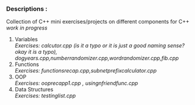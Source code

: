 ### Descriptions : 
Collection of C++ mini exercises/projects on different components for C++ 
*work in progress*

1. Variables
<br>*Exercises: calcutor.cpp (is it a typo or it is just a good naming sense? okay it is a typo), dogyears.cpp,numberrandomizer.cpp,wordrandomizer.cpp,fib.cpp*</br>
2. Functions
<br>*Exercises: functionsrecap.cpp,subnetprefixcalculator.cpp*</br>
3. OOP
<br>*Exercises: ooprecapp1.cpp , usingnfriendfunc.cpp*</br>
4. Data Structures
<br>*Exercises: testinglist.cpp*</br>
